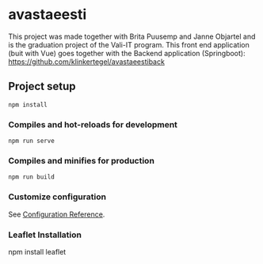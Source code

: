 # avastaeesti

This project was made together with Brita Puusemp and Janne Objartel and is the graduation project of the Vali-IT program. This front end application (buit with Vue) goes together with the Backend application (Springboot): https://github.com/klinkertegel/avastaeestiback

## Project setup
```
npm install
```

### Compiles and hot-reloads for development
```
npm run serve
```

### Compiles and minifies for production
```
npm run build
```

### Customize configuration
See [Configuration Reference](https://cli.vuejs.org/config/).

### Leaflet Installation
npm install leaflet
